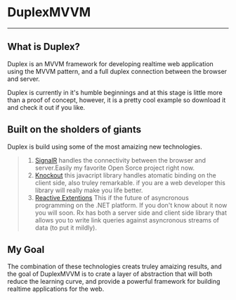 DuplexMVVM
==========
***
What is Duplex?
---------------
Duplex is an MVVM framework for developing realtime web application using the MVVM 
pattern, and a full duplex connection between the browser and server.

Duplex is currently in it's humble beginnings and at this stage is little more than
a proof of concept, however, it is a pretty cool example so download it and check it 
out if you like.

Built on the sholders of giants
-------------------------------
Duplex is build using some of the most amaizing new technologies.
> 1. [SignalR](https://github.com/SignalR/SignalR) handles the connectivity between the 
>     browser and server.Easily my favorite Open Sorce project right now. 
> 2. [Knockout](http://knockoutjs.com/) this javacript library handles atomatic binding on the client side, also truley remarkable. 
>    if you are a web developer this library will really make you life better.
> 3. [Reactive Extentions](http://msdn.microsoft.com/en-us/data/gg577609) This if the future of 
>	 asyncronous programming on the .NET platform. If you don't know about it now you will soon.
>	 Rx has both a server side and client side library that allows you to write link queries 
>    against asyncronous streams of data (to put it mildly).

My Goal
--------
The combination of these technologies creats truley amaizing results, and the goal of DuplexMVVM
is to crate a layer of abstraction that will both reduce the learning curve, 
and provide a powerful framework for building realtime applications for the web.






